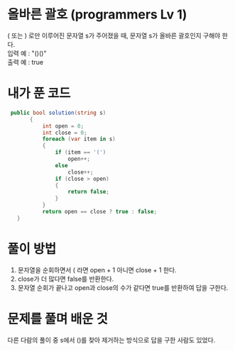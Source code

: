 # 올바른 괄호 (programmers Lv 1)
 ( 또는 ) 로만 이루어진 문자열 s가 주어졌을 때, 문자열 s가 올바른 괄호인지 구해야 한다.  
 입력 예 : "()()"  
 출력 예 : true
# 내가 푼 코드
 ```cs
  public bool solution(string s)
        {
            int open = 0;
            int close = 0;
            foreach (var item in s)
            {
                if (item == '(')
                    open++;
                else
                    close++;
                if (close > open)
                {
                    return false;
                }
            }
            return open == close ? true : false;
    }
 ```
# 풀이 방법
 1. 문자열을 순회하면서 ( 라면 open + 1 아니면 close + 1 한다.
 1. close가 더 많다면 false를 반환한다.
 1. 문자열 순회가 끝나고 open과 close의 수가 같다면 true를 반환하여 답을 구한다.
# 문제를 풀며 배운 것
 다른 다람의 풀이 중 s에서 ()를 찾아 제거하는 방식으로 답을 구한 사람도 있었다.